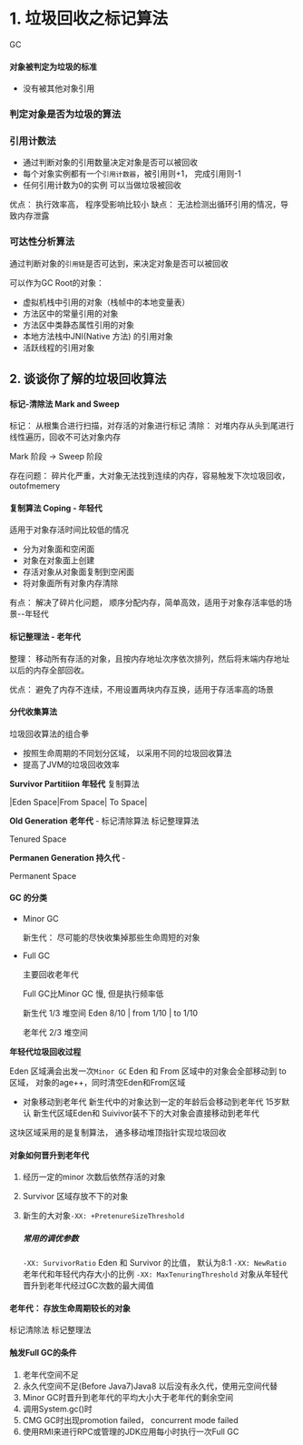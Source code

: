 # 1. 垃圾回收之标记算法

GC
#### 对象被判定为垃圾的标准

- 没有被其他对象引用
  
### 判定对象是否为垃圾的算法

###  引用计数法
  
   - 通过判断对象的引用数量决定对象是否可以被回收
   - 每个对象实例都有一个`引用计数器`，被引用则+1， 完成引用则-1
   - 任何引用计数为0的实例 可以当做垃圾被回收
  
  优点： 执行效率高， 程序受影响比较小
  缺点： 无法检测出循环引用的情况，导致内存泄露

### 可达性分析算法

  通过判断对象的`引用链`是否可达到，来决定对象是否可以被回收

  可以作为GC Root的对象：
  - 虚拟机栈中引用的对象（栈帧中的本地变量表）
  - 方法区中的常量引用的对象
  - 方法区中类静态属性引用的对象
  - 本地方法栈中JNI(Native 方法) 的引用对象
  - 活跃线程的引用对象

## 2. 谈谈你了解的垃圾回收算法

#### 标记-清除法 Mark and Sweep

标记： 从根集合进行扫描，对存活的对象进行标记
清除： 对堆内存从头到尾进行线性遍历，回收不可达对象内存

Mark 阶段 -> Sweep 阶段

存在问题： 碎片化严重，大对象无法找到连续的内存，容易触发下次垃圾回收，outofmemery

#### 复制算法 Coping - 年轻代
  适用于对象存活时间比较低的情况

- 分为对象面和空闲面
- 对象在对象面上创建
- 存活对象从对象面复制到空闲面
- 将对象面所有对象内存清除

有点： 解决了碎片化问题， 顺序分配内存，简单高效，适用于对象存活率低的场景--年轻代

#### 标记整理法  - 老年代

整理： 移动所有存活的对象，且按内存地址次序依次排列，然后将末端内存地址以后的内存全部回收。

优点： 避免了内存不连续，不用设置两块内存互换，适用于存活率高的场景

#### 分代收集算法

垃圾回收算法的组合拳
- 按照生命周期的不同划分区域， 以采用不同的垃圾回收算法
- 提高了JVM的垃圾回收效率
  
**Survivor Partitiion 年轻代**   复制算法

|Eden Space|From Space| To Space|

**Old Generation  老年代** - 标记清除算法 标记整理算法

Tenured Space 

**Permanen Generation 持久代** - 

Permanent Space

#### GC 的分类

- Minor GC
  
  新生代： 尽可能的尽快收集掉那些生命周短的对象
- Full GC
  
  主要回收老年代

  Full GC比Minor GC 慢, 但是执行频率低

  新生代 1/3 堆空间  Eden 8/10 | from 1/10 | to 1/10

  老年代 2/3 堆空间

**年轻代垃圾回收过程**

Eden 区域满会出发一次`Minor GC`
Eden 和 From 区域中的对象会全部移动到 to 区域， 对象的age++，同时清空Eden和From区域

- 对象移动到老年代
新生代中的对象达到一定的年龄后会移动到老年代 15岁默认
新生代区域Eden和 Suivivor装不下的大对象会直接移动到老年代

这块区域采用的是复制算法， 通多移动堆顶指针实现垃圾回收

#### 对象如何晋升到老年代
1. 经历一定的minor 次数后依然存活的对象 
2. Survivor 区域存放不下的对象
3. 新生的大对象`-XX: +PretenureSizeThreshold`
   
   ##### 常用的调优参数
   `-XX: SurvivorRatio` Eden 和 Survivor 的比值， 默认为8:1
   `-XX: NewRatio` 老年代和年轻代内存大小的比例
   `-XX: MaxTenuringThreshold` 对象从年轻代晋升到老年代经过GC次数的最大阈值

 #### 老年代： 存放生命周期较长的对象

  标记清除法 标记整理法

#### 触发Full GC的条件
1. 老年代空间不足
2. 永久代空间不足(Before Java7)Java8 以后没有永久代，使用元空间代替
3. Minor GC时晋升到老年代的平均大小大于老年代的剩余空间
4. 调用System.gc()时
5. CMG GC时出现promotion failed， concurrent mode failed
6. 使用RMI来进行RPC或管理的JDK应用每小时执行一次Full GC




  










